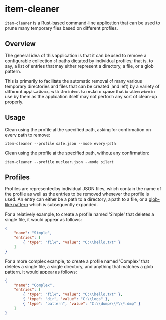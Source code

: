 # item-cleaner

`item-cleaner` is a Rust-based command-line application that can be used to prune many temporary files based on different profiles.

## Overview

The general idea of this application is that it can be used to remove a configurable collection of paths dictated by individual profiles; that is, to say, a list of entries that may either represent a directory, a file, or a glob pattern.

This is primarily to facilitate the automatic removal of many various temporary directories and files that can be created (and left) by a variety of different applications, with the intent to reclaim space that is otherwise in use by them as the application itself may not perform any sort of clean-up properly.

## Usage

Clean using the profile at the specified path, asking for confirmation on every path to remove:

```
item-cleaner --profile safe.json --mode every-path
```

Clean using the profile at the specified path, without any confirmation:

```
item-cleaner --profile nuclear.json --mode silent
```

## Profiles

Profiles are represented by individual JSON files, which contain the name of the profile as well as the entries to be removed whenever the profile is used. An entry can either be a path to a directory, a path to a file, or a [glob-like pattern](https://en.wikipedia.org/wiki/Glob_(programming)) which is subsequently expanded.

For a relatively example, to create a profile named 'Simple' that deletes a single file, it would appear as follows:

```json
{
	"name": "Simple",
	"entries": [
		{ "type": "file", "value": "C:\\hello.txt" }
	]
}
```

For a more complex example, to create a profile named 'Complex' that deletes a single file, a single directory, and anything that matches a glob pattern, it would appear as follows:

```json
{
	"name": "Complex",
	"entries": [
		{ "type": "file", "value": "C:\\hello.txt" },
		{ "type": "dir", "value": "C:\\logs" },
		{ "type": "pattern", "value": "C:\\dumps\\*\\*.dmp" }
	]
}
```
